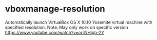 # vboxmanage-resolution
Automatically launch VirtualBox OS X 10.10 Yosemite virtual machine with specified resolution.
Note: May only work on specific version
https://www.youtube.com/watch?v=orrNHlgb-2Y
